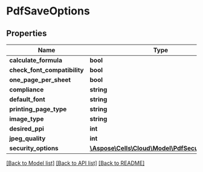 # PdfSaveOptions

## Properties
Name | Type | Description | Notes
------------ | ------------- | ------------- | -------------
**calculate_formula** | **bool** |  | [optional] 
**check_font_compatibility** | **bool** |  | [optional] 
**one_page_per_sheet** | **bool** |  | [optional] 
**compliance** | **string** |  | [optional] 
**default_font** | **string** |  | [optional] 
**printing_page_type** | **string** |  | [optional] 
**image_type** | **string** |  | [optional] 
**desired_ppi** | **int** |  | [optional] 
**jpeg_quality** | **int** |  | [optional] 
**security_options** | [**\Aspose\Cells\Cloud\Model\PdfSecurityOptions**](PdfSecurityOptions.md) |  | [optional] 

[[Back to Model list]](../README.md#documentation-for-models) [[Back to API list]](../README.md#documentation-for-api-endpoints) [[Back to README]](../README.md)


